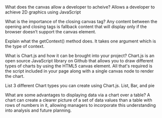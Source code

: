 What does the canvas allow a developer to acheive? Allows a developer to achieve 2D graphics using JavaScript

What is the importance of the closing canvas tag? Any content between the opening and closing tags is fallback content that will display only if the browser doesn’t support the canvas element.

Explain what the getContext() method does. It takes one argument which is the type of context.



What is Chart.js and how it can be brought into your project? Chart.js is an open source JavaScript library on Github that allows you to draw different types of charts by using the HTML5 canvas element. All that's required is the script included in your page along with a single canvas node to render the chart.

List 3 different Chart types you can create using Chart.js. List, Bar, and pie



What are some advantages to displaying data via a chart over a table? A chart can create a clearer picture of a set of data values than a table with rows of numbers in it, allowing managers to incorporate this understanding into analysis and future planning.
